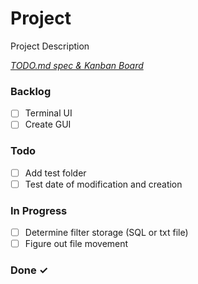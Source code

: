 # Project

Project Description

<em>[TODO.md spec & Kanban Board](https://bit.ly/3fCwKfM)</em>

### Backlog

- [ ] Terminal UI  
- [ ] Create GUI  

### Todo

- [ ] Add test folder  
- [ ] Test date of modification and creation  

### In Progress

- [ ] Determine filter storage (SQL or txt file)  
- [ ] Figure out file movement  

### Done ✓


